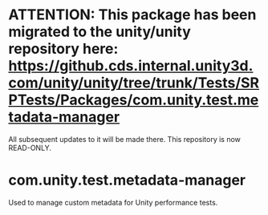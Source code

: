 # ATTENTION: This package has been migrated to the unity/unity repository here: https://github.cds.internal.unity3d.com/unity/unity/tree/trunk/Tests/SRPTests/Packages/com.unity.test.metadata-manager

All subsequent updates to it will be made there. This repository is now READ-ONLY.

# com.unity.test.metadata-manager
Used to manage custom metadata for Unity performance tests. 
